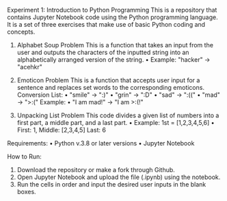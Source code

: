 Experiment 1: Introduction to Python Programming
This is a repository that contains Jupyter Notebook code using the Python programming language. It is a set of three exercises that make use of basic Python coding and concepts.

1. Alphabet Soup Problem
This is a function that takes an input from the user and outputs the characters of the inputted string into an alphabetically arranged version of the string.
• Example: "hacker" -> "acehkr"

2. Emoticon Problem
This is a function that accepts user input for a sentence and replaces set words to the corresponding emoticons.
Conversion List:
• "smile" -> ":)"
• "grin" -> ":D"
• "sad" -> ":(("
• "mad" -> ">:("
Example:
• "I am mad!" -> "I am >:(!"

4. Unpacking List Problem
This code divides a given list of numbers into a first part, a middle part, and a last part.
• Example: 1st = [1,2,3,4,5,6]
• First: 1, Middle: [2,3,4,5] Last: 6

Requirements:
• Python v.3.8 or later versions
• Jupyter Notebook

How to Run:
1. Download the repository or make a fork through Github.
2. Open Jupyter Notebook and upload the file (.ipynb) using the notebook.
3. Run the cells in order and input the desired user inputs in the blank boxes.
